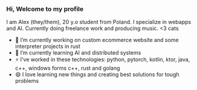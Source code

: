 ### Hi, Welcome to my profile
I am Alex (they/them), 20 y.o student from Poland. I specialize in webapps and AI. Currently doing freelance work and producing music. <3 cats
- 🔭 I’m currently working on custom ecommerce website and some interpreter projects in rust
- 🌱 I’m currently learning AI and distributed systems
- ⚡ I've worked in these technologies: python, pytorch, kotlin, ktor, java, c++, windows forms c++, rust and golang
- 😄 I love learning new things and creating best solutions for tough problems

<!--
**dead-like-roses/dead-like-roses** is a ✨ _special_ ✨ repository because its `README.md` (this file) appears on your GitHub profile.

Here are some ideas to get you started:

- 🔭 I’m currently working on ...
- 🌱 I’m currently learning ...
- 👯 I’m looking to collaborate on ...
- 🤔 I’m looking for help with ...
- 💬 Ask me about ...
- 📫 How to reach me: ...
- 😄 Pronouns: ...
- ⚡ Fun fact: ...
-->
